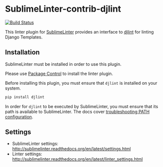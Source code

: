 SublimeLinter-contrib-djlint
================================

[![Build Status](https://travis-ci.com/christopherpickering/SublimeLinter-contrib-djlint.svg?branch=master)](https://travis-ci.com/christopherpickering/SublimeLinter-contrib-djlint)

This linter plugin for [SublimeLinter](https://github.com/SublimeLinter/SublimeLinter) provides an interface to [djlint](https://pypi.org/manage/project/djlint/releases/) for linting Django Templates.


## Installation
SublimeLinter must be installed in order to use this plugin. 

Please use [Package Control](https://packagecontrol.io) to install the linter plugin.

Before installing this plugin, you must ensure that `djlint` is installed on your system.

```sh
pip install djlint
```

In order for `djlint` to be executed by SublimeLinter, you must ensure that its path is available to SublimeLinter. The docs cover [troubleshooting PATH configuration](http://sublimelinter.readthedocs.io/en/latest/troubleshooting.html#finding-a-linter-executable).

## Settings
- SublimeLinter settings: http://sublimelinter.readthedocs.org/en/latest/settings.html
- Linter settings: http://sublimelinter.readthedocs.org/en/latest/linter_settings.html
